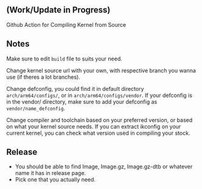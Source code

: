 ## (Work/Update in Progress)
Github Action for Compiling Kernel from Source

## Notes
Make sure to edit `build` file to suits your need.

Change kernel source url with your own, with respective branch you wanna use (if theres a lot branches).

Change defconfig, you could find it in default directory `arch/arm64/configs/`, or in `arch/arm64/configs/vendor`. If your defconfig is in the vendor/ directory, make sure to add your defconfig as `vendor/name_defconfig`.

Change compiler and toolchain based on your preferred version, or based on what your kernel source needs. If you can extract ikconfig on your current kernel, you can check what version used in compiling your stock.

## Release
- You should be able to find Image, Image.gz, Image.gz-dtb or whatever name it has in release page.
- Pick one that you actually need.